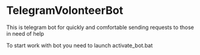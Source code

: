 # TelegramVolonteerBot
 This is telegram bot for quickly and comfortable sending requests to those in need of help

 To start work with bot you need to launch activate_bot.bat
